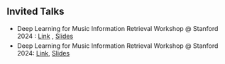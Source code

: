 ## Invited Talks
<ul style="margin:0 0 5px;">
 <li><autocolor>Deep Learning for Music Information Retrieval Workshop @ Stanford 2024 : <autocolor><a 
 href="https://ccrma.stanford.edu/events/dataset-distillation-audio-visual-tasks">Link</a> , <a 
 href="https://github.com/sakshamsingh1/sakshamsingh1.github.io/blob/main/assets/files/Stanford_AVDD_low_quality.pdf">Slides</a> </autocolor></li>
</ul>

<ul style="margin:0 0 5px;">
  <li><autocolor>Deep Learning for Music Information Retrieval Workshop @ Stanford 2024:</autocolor>
  <a href="https://ccrma.stanford.edu/events/dataset-distillation-audio-visual-tasks">Link</a>, 
  <a href="https://github.com/sakshamsingh1/sakshamsingh1.github.io/blob/main/assets/files/Stanford_AVDD_low_quality.pdf">Slides</a>
  </li>
</ul>

